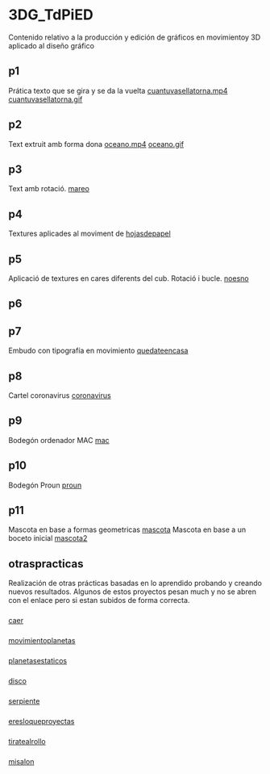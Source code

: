 # 3DG_TdPiED
Contenido relativo a la producción y edición de gráficos en movimientoy 3D aplicado al diseño gráfico

## p1
Prática texto que se gira y se da la vuelta
[cuantuvasellatorna.mp4](p1.mp4)
[cuantuvasellatorna.gif](p1.gif)


## p2
Text extruit amb forma dona
[oceano.mp4](p2.mp4)
[oceano.gif](p2.gif)


## p3
Text amb rotació. [mareo](p3.mp4)


## p4
Textures aplicades al moviment de [hojasdepapel](p4.mp4)


## p5
Aplicació de textures en cares diferents del cub. Rotació i bucle. [noesno](p5.mp4)


## p6


## p7
Embudo con tipografía en movimiento [quedateencasa](p7.mp4)


## p8
Cartel coronavirus [coronavirus](p8.jpg)

## p9
Bodegón ordenador MAC [mac](p9.jpg)

## p10
Bodegón Proun [proun](p10.jpg)

## p11
Mascota en base a formas geometricas [mascota](p11.jpg)
Mascota en base a un boceto inicial [mascota2](mascota2.jpg)

## otraspracticas
Realización de otras prácticas basadas en lo aprendido probando y creando nuevos resultados. Algunos de estos proyectos pesan much y no se abren con el enlace pero si estan subidos de forma correcta. 
###
[caer](encasa1.mp4)
###
[movimientoplanetas](escenari.mp4)
###
[planetasestaticos](planetas.jpg)
###
[disco](encasa2.mp4)
###
[serpiente](encasa4.mp4)
###
[eresloqueproyectas](cristal.jpg)
###
[tiratealrollo](rollopapel.gif)
###
[misalon](vajillaescenario.jpg) 

